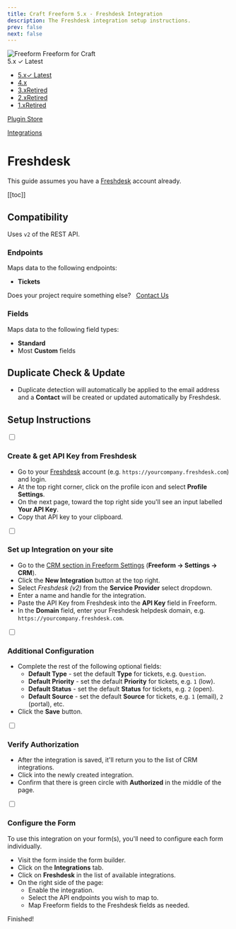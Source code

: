 ```yaml
---
title: Craft Freeform 5.x - Freshdesk Integration
description: The Freshdesk integration setup instructions.
prev: false
next: false
---
```


<meta property="og:image" content="https://docs.solspace.com/extras/social/craft/freeform/freeform.png" />

<div id="pr-heading">
    <img src="https://docs.solspace.com/extras/icons/products/freeform-icon.png" alt="Freeform" class="pr-image">
    <span class="pr-name">Freeform</span>
    <span class="pr-category">for Craft</span>
    <div class="pr-v-wrapper">
        <div class="pr-v">
            <span class="pr-v-v">5.x</span>
            <span class="pr-v-type pr-latest">✓ Latest</span>
            <span class="pr-v-arrow arrow down"></span>
        </div>
        <ul class="pr-v-list">
            <li><a href="/craft/freeform/v5/">5.x<span class="pr-v-type pr-latest">✓ Latest</span></a></li>
            <li><a href="/craft/freeform/v4/">4.x</a></li>
            <li><a href="/craft/freeform/v3/">3.x<span class="pr-v-type pr-retired">Retired</span></a></li>
            <li><a href="/craft/freeform/v2/">2.x<span class="pr-v-type pr-retired">Retired</span></a></li>
            <li><a href="/craft/freeform/v1/">1.x<span class="pr-v-type pr-retired">Retired</span></a></li>
        </ul>
    </div>
    <div class="pr-buy">
        <a href="https://plugins.craftcms.com/freeform" class="button button-blue"><span class="external-url">Plugin Store</span></a>
    </div>
</div>

<span class="page-section"><a href="/craft/freeform/v5/integrations/">Integrations</a></span>

# Freshdesk <Badge type="pro" text="Pro" />

This guide assumes you have a [Freshdesk](https://www.freshworks.com/freshdesk/) account already.


[[toc]]


## Compatibility

Uses `v2` of the REST API.

### Endpoints
Maps data to the following endpoints:

- **Tickets**

Does your project require something else? &nbsp; <a href="/support/" class="button"><span>Contact Us</span></a>

### Fields
Maps data to the following field types:

- **Standard**
- Most **Custom** fields


## Duplicate Check & Update

- Duplicate detection will automatically be applied to the email address and a **Contact** will be created or updated automatically by Freshdesk.


## Setup Instructions

<div class="step">
<label for="step1"><input type="checkbox" class="step-check" id="step1">

### Create & get API Key from Freshdesk

</label>

- Go to your [Freshdesk](https://freshdesk.com) account (e.g. `https://yourcompany.freshdesk.com`) and login.
- At the top right corner, click on the profile icon and select **Profile Settings**.
- On the next page, toward the top right side you'll see an input labelled **Your API Key**.
- Copy that API key to your clipboard.

</div>

<div class="step">
<label for="step2"><input type="checkbox" class="step-check" id="step2">

### Set up Integration on your site

</label>

- Go to the [CRM section in Freeform Settings](../configuration/settings/#crm) (**Freeform → Settings → CRM**).
- Click the **New Integration** button at the top right.
- Select *Freshdesk (v2)* from the **Service Provider** select dropdown.
- Enter a name and handle for the integration.
- Paste the API Key from Freshdesk into the **API Key** field in Freeform.
- In the **Domain** field, enter your Freshdesk helpdesk domain, e.g. `https://yourcompany.freshdesk.com`.

</div>
<div class="step">
<label for="step3"><input type="checkbox" class="step-check" id="step3">

### Additional Configuration

</label>

- Complete the rest of the following optional fields:
    - **Default Type** - set the default **Type** for tickets, e.g. `Question`.
    - **Default Priority** - set the default **Priority** for tickets, e.g. `1` (low).
    - **Default Status** - set the default **Status** for tickets, e.g. `2` (open).
    - **Default Source** - set the default **Source** for tickets, e.g. `1` (email), `2` (portal), etc.
- Click the **Save** button.

</div>

<div class="step">
<label for="step4"><input type="checkbox" class="step-check" id="step4">

### Verify Authorization

</label>

- After the integration is saved, it'll return you to the list of CRM integrations.
- Click into the newly created integration.
- Confirm that there is green circle with **Authorized** in the middle of the page.

</div>

<div class="step">
<label for="step5"><input type="checkbox" class="step-check" id="step5">

### Configure the Form

</label>

To use this integration on your form(s), you'll need to configure each form individually.

- Visit the form inside the form builder.
- Click on the **Integrations** tab.
- Click on **Freshdesk** in the list of available integrations.
- On the right side of the page:
    - Enable the integration.
    - Select the API endpoints you wish to map to.
    - Map Freeform fields to the Freshdesk fields as needed.

</div>

<div class="step-finished">Finished!</div>
